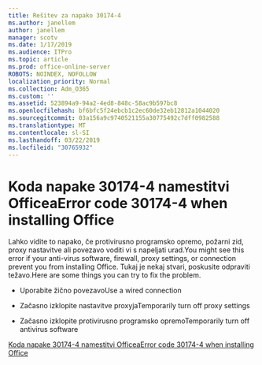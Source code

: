 ```yaml
---
title: Rešitev za napako 30174-4
ms.author: janellem
author: janellem
manager: scotv
ms.date: 1/17/2019
ms.audience: ITPro
ms.topic: article
ms.prod: office-online-server
ROBOTS: NOINDEX, NOFOLLOW
localization_priority: Normal
ms.collection: Adm_O365
ms.custom: ''
ms.assetid: 523894a9-94a2-4ed8-848c-58ac9b597bc8
ms.openlocfilehash: bf6bfc5f24ebcb1c2ec60de32eb12812a1044020
ms.sourcegitcommit: 03a156a9c9740521155a30775492c7dff0982588
ms.translationtype: MT
ms.contentlocale: sl-SI
ms.lasthandoff: 03/22/2019
ms.locfileid: "30765932"
---
```

# <a name="error-code-30174-4-when-installing-office"></a><span data-ttu-id="04dc3-102">Koda napake 30174-4 namestitvi Officea</span><span class="sxs-lookup"><span data-stu-id="04dc3-102">Error code 30174-4 when installing Office</span></span>

<span data-ttu-id="04dc3-103">Lahko vidite to napako, če protivirusno programsko opremo, požarni zid, proxy nastavitve ali povezavo voditi vi s napeljati urad.</span><span class="sxs-lookup"><span data-stu-id="04dc3-103">You might see this error if your anti-virus software, firewall, proxy settings, or connection prevent you from installing Office.</span></span> <span data-ttu-id="04dc3-104">Tukaj je nekaj stvari, poskusite odpraviti težavo.</span><span class="sxs-lookup"><span data-stu-id="04dc3-104">Here are some things you can try to fix the problem.</span></span>
  
- <span data-ttu-id="04dc3-105">Uporabite žično povezavo</span><span class="sxs-lookup"><span data-stu-id="04dc3-105">Use a wired connection</span></span>
    
- <span data-ttu-id="04dc3-106">Začasno izklopite nastavitve proxyja</span><span class="sxs-lookup"><span data-stu-id="04dc3-106">Temporarily turn off proxy settings</span></span>
    
- <span data-ttu-id="04dc3-107">Začasno izklopite protivirusno programsko opremo</span><span class="sxs-lookup"><span data-stu-id="04dc3-107">Temporarily turn off antivirus software</span></span>
    
[<span data-ttu-id="04dc3-108">Koda napake 30174-4 namestitvi Officea</span><span class="sxs-lookup"><span data-stu-id="04dc3-108">Error code 30174-4 when installing Office</span></span>](https://support.office.com/article/5d5551db-266f-47b3-93fc-d51c2e8f4c0b?wt.mc_id=Alchemy_ClientDIA)
  

